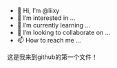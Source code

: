 - 👋 Hi, I’m @liixy
- 👀 I’m interested in ...
- 🌱 I’m currently learning ...
- 💞️ I’m looking to collaborate on ...
- 📫 How to reach me ...

<!---
liixy/liixy is a ✨ special ✨ repository because its `README.md` (this file) appears on your GitHub profile.
You can click the Preview link to take a look at your changes.
--->
这是我来到github的第一个文件！
